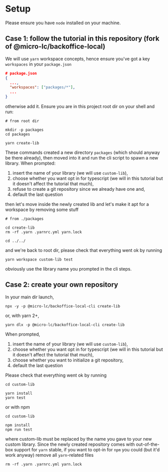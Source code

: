 # Setup

Please ensure you have `node` installed on your machine.

## Case 1: follow the tutorial in this repository (fork of @micro-lc/backoffice-local)

We will use `yarn` workspace concepts, hence ensure you've got a key `workspaces` in your `package.json`

```json
# package.json
{
  ...,
  "workspaces": ["packages/*"],
  ...
}
```

otherwise add it.
Ensure you are in this project root dir on your shell and run:

```shell
# from root dir

mkdir -p packages
cd packages

yarn create-lib
```

These commands created a new directory `packages` (which should anyway be there already),
then moved into it and run the cli script to spawn a new library.
When prompted:

1. insert the name of your library (we will use `custom-lib`),
2. choose whether you want opt in for typescript (we will in this tutorial but it doesn't affect the tutorial that much),
3. refuse to create a git repository since we already have one and,
4. default the last question

then let's move inside the newly created lib and let's make it apt for a workspace by removing some stuff

```shell
# from ./packages

cd create-lib
rm -rf .yarn .yarnrc.yml yarn.lock

cd ../../
```

and we're back to root dir, please check that everything went ok by running

```shell
yarn workspace custom-lib test
```

obviously use the library name you prompted in the cli steps.

## Case 2: create your own repository

In your main dir launch,

```shell
npx -y -p @micro-lc/backoffice-local-cli create-lib
```

or, with yarn 2+,

```shell
yarn dlx -p @micro-lc/backoffice-local-cli create-lib
```

When prompted,

1. insert the name of your library (we will use `custom-lib`),
2. choose whether you want opt in for typescript (we will in this tutorial but it doesn't affect the tutorial that much),
3. choose whether you want to initialize a git repository,
4. default the last question

Please check that everything went ok by running

```shell
cd custom-lib

yarn install
yarn test
```

or with npm

```shell
cd custom-lib

npm install
npm run test
```

where custom-lib must be replaced by the name you gave to your new custom library.
Since the newly created repository comes with out-of-the-box support for `yarn` stable, 
if you want to opt-in for `npm` you could (but it'd work anyway) remove all `yarn`-related
files

```shell
rm -rf .yarn .yarnrc.yml yarn.lock
```
